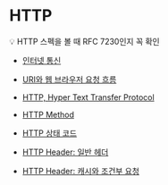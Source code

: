 # HTTP

<aside>
💡 HTTP 스펙을 볼 때 RFC 7230인지 꼭 확인

</aside>

- [인터넷 통신](https://github.com/seungwonbased/TIL/blob/main/Network/HTTP/InternetCommunication.md)

- [URI와 웹 브라우저 요청 흐름](https://github.com/seungwonbased/TIL/blob/main/Network/HTTP/URLWebBrowser.md)

- [HTTP, Hyper Text Transfer Protocol](https://github.com/seungwonbased/TIL/blob/main/Network/HTTP/HyperTexyTransferProtocol.md)

- [HTTP Method](https://github.com/seungwonbased/TIL/blob/main/Network/HTTP/HTTPMethod.md)

- [HTTP 상태 코드](https://github.com/seungwonbased/TIL/blob/main/Network/HTTP/HTTPCode.md)

- [HTTP Header: 일반 헤더](https://github.com/seungwonbased/TIL/blob/main/Network/HTTP/HTTPGeneralHeader.md)

- [HTTP Header: 캐시와 조건부 요청](https://github.com/seungwonbased/TIL/blob/main/Network/HTTP/HTTPHeaderCache.md)
